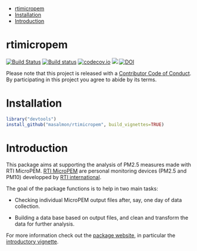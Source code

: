 -   [rtimicropem](#rtimicropem)
-   [Installation](#installation)
-   [Introduction](#introduction)

rtimicropem
===========

[![Build Status](https://travis-ci.org/ropensci/rtimicropem.svg?branch=master)](https://travis-ci.org/ropensci/rtimicropem) [![Build status](https://ci.appveyor.com/api/projects/status/m77xbrmdktarl1e6?svg=true)](https://ci.appveyor.com/project/ropensci/rtimicropem) [![codecov.io](https://codecov.io/github/ropensci/rtimicropem/coverage.svg?branch=master)](https://codecov.io/github/ropensci/rtimicropem?branch=master) [![](https://badges.ropensci.org/126_status.svg)](https://github.com/ropensci/onboarding/issues/126) [![DOI](https://zenodo.org/badge/DOI/10.5281/zenodo.831438.svg)](https://doi.org/10.5281/zenodo.831438)

Please note that this project is released with a [Contributor Code of Conduct](https://github.com/masalmon/rtimicropem/blob/master/CONDUCT.md). By participating in this project you agree to abide by its terms.

Installation
============

``` r
library("devtools")
install_github("masalmon/rtimicropem", build_vignettes=TRUE)
```

Introduction
============

This package aims at supporting the analysis of PM2.5 measures made with RTI MicroPEM. [RTI MicroPEM](https://www.rti.org/sites/default/files/brochures/rti_micropem.pdf) are personal monitoring devices (PM2.5 and PM10) developped by [RTI international](https://www.rti.org/).

The goal of the package functions is to help in two main tasks:

-   Checking individual MicroPEM output files after, say, one day of data collection.

-   Building a data base based on output files, and clean and transform the data for further analysis.

For more information check out the [package website](http://www.masalmon.eu/rtimicropem), in particular the [introductory vignette](http://www.masalmon.eu/rtimicropem/articles/vignette_ammon.html).

